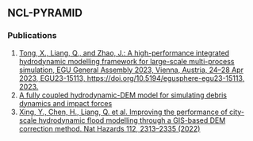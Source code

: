 ## NCL-PYRAMID

### Publications
1. [Tong, X., Liang, Q., and Zhao, J.: A high-performance integrated hydrodynamic modelling framework for large-scale multi-process simulation, EGU General Assembly 2023, Vienna, Austria, 24–28 Apr 2023, EGU23-15113, https://doi.org/10.5194/egusphere-egu23-15113, 2023.](https://doi.org/10.5194/egusphere-egu23-15113)
2. [A fully coupled hydrodynamic-DEM model for simulating debris dynamics and impact forces](https://doi.org/10.1016/j.oceaneng.2022.111468)
3. [Xing, Y., Chen, H., Liang, Q. et al. Improving the performance of city-scale hydrodynamic flood modelling through a GIS-based DEM correction method. Nat Hazards 112, 2313–2335 (2022)](https://link.springer.com/article/10.1007/s11069-022-05267-1)
